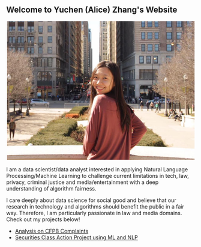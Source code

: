 ## Welcome to Yuchen (Alice) Zhang's Website

<p align="center">
  <img src="./images/profile-pic.jpg" class="inline" width="500"/>
</p>

I am a data scientist/data analyst interested in applying Natural Language Processing/Machine Learning to challenge current limitations in tech, law, privacy, criminal justice and media/entertainment with a deep understanding of algorithm fairness.

I care deeply about data science for social good and believe that our research in technology and algorithms should benefit the public in a fair way. Therefore, I am particularly passionate in law and media domains. Check out my projects below!

- [Analysis on CFPB Complaints](https://zycalice.github.io/cfpb-complaints/)
- [Securities Class Action Project using ML and NLP](https://zycalice.github.io/securities-class-action/)
